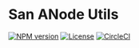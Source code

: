 # San ANode Utils

[![NPM version](http://img.shields.io/npm/v/san-anode-utils.svg?style=flat-square)](https://npmjs.org/package/san-anode-utils)
[![License](https://img.shields.io/github/license/ecomfe/san-anode-utils.svg?style=flat-square)](https://npmjs.org/package/san-anode-utils)
[![CircleCI](https://circleci.com/gh/ecomfe/san-anode-utils.svg?style=svg)](https://circleci.com/gh/ecomfe/san-anode-utils)